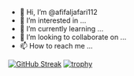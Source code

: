- 👋 Hi, I’m @afifaljafari112
- 👀 I’m interested in ...
- 🌱 I’m currently learning ...
- 💞️ I’m looking to collaborate on ...
- 📫 How to reach me ...


[![GitHub Streak](https://github-readme-streak-stats.herokuapp.com/?user=afifaljafari112&theme=dark)](https://github.com/DenverCoder1/github-readme-streak-stats)
[![trophy](https://github-profile-trophy.vercel.app/?username=afifaljafari112&theme=onedark)](https://github.com/ryo-ma/github-profile-trophy)
<!---
afifaljafari112/afifaljafari112 is a ✨ special ✨ repository because its `README.md` (this file) appears on your GitHub profile.
You can click the Preview link to take a look at your changes.
--->
